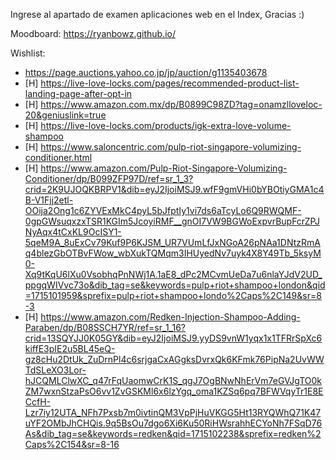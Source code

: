 Ingrese al apartado de examen aplicaciones web en el Index, Gracias :)

Moodboard:
https://ryanbowz.github.io/

Wishlist:
- https://page.auctions.yahoo.co.jp/jp/auction/g1135403678
- [H] https://live-love-locks.com/pages/recommended-product-list-landing-page-after-opt-in
- [H] https://www.amazon.com.mx/dp/B0899C98ZD?tag=onamzlloveloc-20&geniuslink=true
- [H] https://live-love-locks.com/products/igk-extra-love-volume-shampoo
- [H] https://www.saloncentric.com/pulp-riot-singapore-volumizing-conditioner.html
- [H] https://www.amazon.com/Pulp-Riot-Singapore-Volumizing-Conditioner/dp/B099ZFP97D/ref=sr_1_3?crid=2K9UJOQKBRPV1&dib=eyJ2IjoiMSJ9.wfF9gmVHi0bYBOtiyGMA1c4B-V1Fjj2etl-OOija2Ong1c6ZYVExMkC4pyL5bJfptIy1vi7ds6aTcyLo6Q9RWQMF-0gpGWsuqxzxTSR1KGIm5JcoyiRMF__gnOI7VW9BGWoExpvrBupFcrZPJNyAqx4tCxKL9OcISY1-5qeM9A_8uExCv79Kuf9P6KJSM_UR7VUmLfJxNGoA26pNAa1DNtzRmAq4blezGbOTBvFWow_wbXukTQMqm3IHUyedNv7uyk4X8Y49Tb_5ksyM0-Xq9tKqU6lXu0VsobhqPnNWj1A.1aE8_dPc2MCvmUeDa7u6nlaYJdV2UD_ppgqWIVvc73o&dib_tag=se&keywords=pulp+riot+shampoo+london&qid=1715101959&sprefix=pulp+riot+shampoo+londo%2Caps%2C149&sr=8-3
- [H] https://www.amazon.com/Redken-Injection-Shampoo-Adding-Paraben/dp/B08SSCH7YR/ref=sr_1_16?crid=13SQYJJ0K05GY&dib=eyJ2IjoiMSJ9.yyDS9vnW1yqx1x1TFRrSpXc6kiffE3pIE2u5BL45eQ-gz8cHu2DtUk_ZuDrnPl4c6srjgaCxAGgksDvrxQk6KFmk76PipNa2UvWWTdSLeXO3Lor-hJCQMLClwXC_q47rFqUaomwCrK1S_qgJ7OgBNwNhErVm7eGVJgTO0kZM7wxnStzaPsO6vv1ZvGSKMl6x6lzYgq_oma1KZSq6pq7BFWVqyTr1E8ECcfH-Lzr7iy12UTA_NFh7Pxsb7m0ivtinQM3VpPjHuVKGG5Ht13RYQWhQ71K47uYF2OMbJhCHQis.9q5BsOu7dgo6Xi6Ku50RiHWsrahhECYoNh7FSqD76As&dib_tag=se&keywords=redken&qid=1715102238&sprefix=redken%2Caps%2C154&sr=8-16
